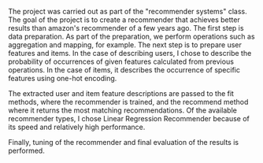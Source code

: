 The project was carried out as part of the "recommender systems" class. 
The goal of the project is to create a recommender that achieves better results than amazon's recommender of a few years ago. 
The first step is data preparation. As part of the preparation, we perform operations such as aggregation and mapping, for example. 
The next step is to prepare user features and items. In the case of describing users, I chose to describe the probability of occurrences of given features calculated from previous operations. In the case of items, it describes the occurrence of specific features using one-hot encoding. 

The extracted user and item feature descriptions are passed to the fit methods, where the recommender is trained, and the recommend method where it returns the most matching recommendations. 
Of the available recommender types, I chose Linear Regression Recommender because of its speed and relatively high performance. 

Finally, tuning of the recommender and final evaluation of the results is performed. 
